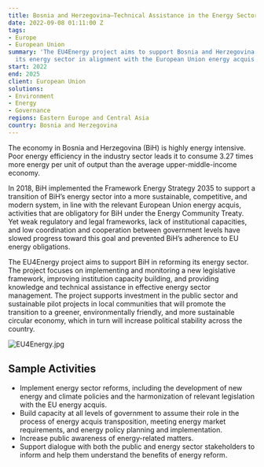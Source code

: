 ```yaml
---
title: Bosnia and Herzegovina—Technical Assistance in the Energy Sector (EU4Energy)
date: 2022-09-08 01:11:00 Z
tags:
- Europe
- European Union
summary: 'The EU4Energy project aims to support Bosnia and Herzegovina in reforming
  its energy sector in alignment with the European Union energy acquis. '
start: 2022
end: 2025
client: European Union
solutions:
- Environment
- Energy
- Governance
regions: Eastern Europe and Central Asia
country: Bosnia and Herzegovina
---
```


The economy in Bosnia and Herzegovina (BiH) is highly energy intensive. Poor energy efficiency in the industry sector leads it to consume 3.27 times more energy per unit of output than the average upper-middle-income economy.

In 2018, BiH implemented the Framework Energy Strategy 2035 to support a transition of BiH’s energy sector into a more sustainable, competitive, and modern system, in line with the relevant European Union energy acquis, activities that are obligatory for BiH under the Energy Community Treaty. Yet weak regulatory and legal frameworks, lack of institutional capacities, and low coordination and cooperation between government levels have slowed progress toward this goal and prevented BiH’s adherence to EU energy obligations.

The EU4Energy project aims to support BiH in reforming its energy sector. The project focuses on implementing and monitoring a new legislative framework, improving institution capacity building, and providing knowledge and technical assistance in effective energy sector management. The project supports investment in the public sector and sustainable pilot projects in local communities that will promote the transition to a greener, environmentally friendly, and more sustainable circular economy, which in turn will increase political stability across the country.

![EU4Energy.jpg](/uploads/EU4Energy.jpg)

## Sample Activities

* Implement energy sector reforms, including the development of new energy and climate policies and the harmonization of relevant legislation with the EU energy acquis. 
* Build capacity at all levels of government to assume their role in the process of energy acquis transposition, meeting energy market requirements, and energy policy planning and implementation. 
* Increase public awareness of energy-related matters.
* Support dialogue with both the public and energy sector stakeholders to inform and help them understand the benefits of energy reform. 